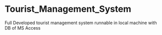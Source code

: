 # Tourist_Management_System
Full Developed tourist management system runnable in local machine with DB of MS Access
